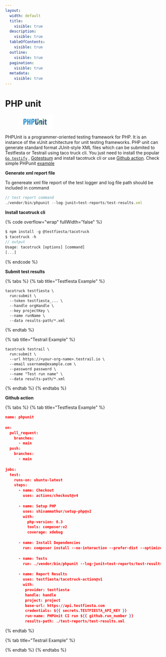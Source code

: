 ```yaml
---
layout:
  width: default
  title:
    visible: true
  description:
    visible: true
  tableOfContents:
    visible: true
  outline:
    visible: true
  pagination:
    visible: true
  metadata:
    visible: true
---
```


# PHP unit



<figure><img src="../../../.gitbook/assets/PHPUnit_Logo.svg" alt=""><figcaption></figcaption></figure>

PHPUnit is a programmer-oriented testing framework for PHP. It is an instance of the xUnit architecture for unit testing frameworks. PHP unit  can  generate standard format JUnit-style XML files  which can be  submited  to Testfiesta or Testrail using taco truck cli. You just need to install the popular [`Go testify`](https://pkg.go.dev/github.com/stretchr/testify) ,  [Gotestsum](https://pkg.go.dev/github.com/IstrateM/gotestsum/pkg/gotestsum)  and install tacotruck  cli or use [Github action](https://github.com/testfiesta/tacotruck-action).  Check simple PHPunit   [example](https://github.com/testfiesta/tacotruck-examples/tree/main/demo-phpunit-tf) &#x20;

**Generate xml report file**&#x20;

To genereate xml file  report  of the test logger and log file path should be included in command&#x20;

```javascript
// test report command
./vendor/bin/phpunit --log-junit=test-reports/test-results.xml
```

**Install tacotruck cli** &#x20;

{% code overflow="wrap" fullWidth="false" %}
```javascript
$ npm install -g @testfiesta/tacotruck
$ tacotruck -h
// output
Usage: tacotruck [options] [command]
[...]
```
{% endcode %}

**Submit test results**

{% tabs %}
{% tab title="Testfiesta Example" %}
```
tacotruck testfiesta \
  run:submit \
  --token testfiesta_... \
  --handle orgHandle \
  --key projectKey \
  --name runName \
  --data results-path/*.xml
```
{% endtab %}

{% tab title="Testrail Example" %}
```
tacotruck testrail \
  run:submit \
  --url https://<your-org-name>.testrail.io \
  --email username@example.com \
  --password password \
  --name "Test run name" \
  --data results-path/*.xml
```
{% endtab %}
{% endtabs %}

**Github action**

{% tabs %}
{% tab title="Testfiesta Example" %}
```json
name: phpunit

on:
  pull_request:
    branches:
      - main
  push:
    branches:
      - main

jobs:
  test:
    runs-on: ubuntu-latest
    steps:
      - name: Checkout
        uses: actions/checkout@v4

      - name: Setup PHP
        uses: shivammathur/setup-php@v2
        with:
          php-version: 8.3
          tools: composer:v2
          coverage: xdebug

      - name: Install Dependencies
        run: composer install --no-interaction --prefer-dist --optimize-autoloader

      - name: Tests
        run: ./vendor/bin/phpunit --log-junit=test-reports/test-results.xml

      - name: Report Results
        uses: testfiesta/tacotruck-action@v1
        with:
         provider: testfiesta
         handle: handle
         project: project
         base-url: https://api.testfiesta.com
         credentials: ${{ secrets.TESTFIESTA_API_KEY }}
         run-name: PHPUnit CI run ${{ github.run_number }}
         results-path: ./test-reports/test-results.xml
```
{% endtab %}

{% tab title="Testrail Example" %}

{% endtab %}
{% endtabs %}
